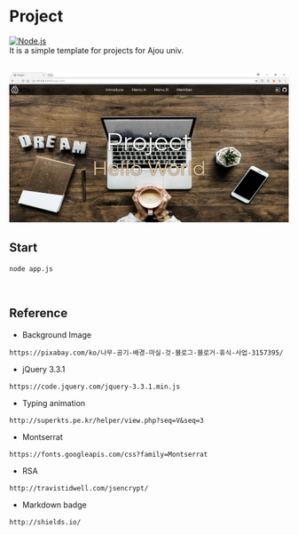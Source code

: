 # Project  
[![Node.js](https://img.shields.io/badge/Node.js-v9.11.1-green.svg)]()  
It is a simple template for projects for Ajou univ.  
<br>

<img src="screenshot/20180429.png?raw=true"> 

## Start  
```
node app.js
```
<br>

## Reference  

- Background Image  
```
https://pixabay.com/ko/나무-공기-배경-마실-것-블로그-블로거-휴식-사업-3157395/
```
- jQuery 3.3.1  
```
https://code.jquery.com/jquery-3.3.1.min.js
```
- Typing animation
```
http://superkts.pe.kr/helper/view.php?seq=V&seq=3
```
- Montserrat
```
https://fonts.googleapis.com/css?family=Montserrat 
```
- RSA
```
http://travistidwell.com/jsencrypt/  
```
- Markdown badge
```
http://shields.io/ 
```
